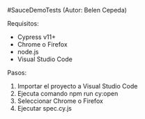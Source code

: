 #SauceDemoTests (Autor: Belen Cepeda)

Requisitos:
- Cypress v11+
- Chrome o Firefox
- node.js
- Visual Studio Code

Pasos:
1. Importar el proyecto a Visual Studio Code
1. Ejecuta comando npm run cy:open
3. Seleccionar Chrome o Firefox
4. Ejecutar spec.cy.js
